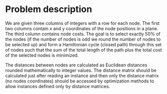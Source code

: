 # Problem description

We are given three columns of integers with a row for each node. The first two
columns contain x and y coordinates of the node positions in a plane. The third
column contains node costs. The goal is to select exactly 50% of the nodes (if
the number of nodes is odd we round the number of nodes to be selected up) and
form a Hamiltonian cycle (closed path) through this set of nodes such that the
sum of the total length of the path plus the total cost of the selected nodes
is minimized.

The distances between nodes are calculated as Euclidean distances rounded
mathematically to integer values. The distance matrix should be calculated just
after reading an instance and then only the distance matrix (no nodes
coordinates) should be accessed by optimization methods to allow instances
defined only by distance matrices.
